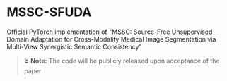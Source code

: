 # MSSC-SFUDA
Official PyTorch implementation of "MSSC: Source-Free Unsupervised Domain Adaptation for Cross-Modality Medical Image Segmentation via Multi-View Synergistic Semantic Consistency"

> ⏳ **Note:** The code will be publicly released upon acceptance of the paper.
